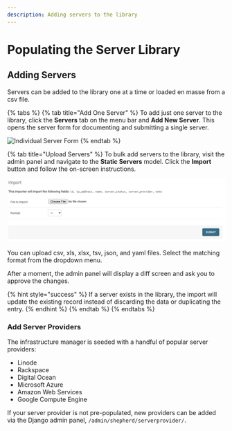 ```yaml
---
description: Adding servers to the library
---
```


# Populating the Server Library

## Adding Servers

Servers can be added to the library one at a time or loaded en masse from a csv file.

{% tabs %}
{% tab title="Add One Server" %}
To add just one server to the library, click the **Servers** tab on the menu bar and **Add New Server**. This opens the server form for documenting and submitting a single server.

![Individual Server Form](../../../.gitbook/assets/new\_individual\_server.png)
{% endtab %}

{% tab title="Upload Servers" %}
To bulk add servers to the library, visit the admin panel and navigate to the **Static Servers** model.  Click the **Import** button and follow the on-screen instructions.

![Server Import](<../../../.gitbook/assets/image (12) (1).png>)

You can upload csv, xls, xlsx, tsv, json, and yaml files. Select the matching format from the dropdown menu.

After a moment, the admin panel will display a diff screen and ask you to approve the changes.

{% hint style="success" %}
If a server exists in the library, the import will update the existing record instead of discarding the data or duplicating the entry.
{% endhint %}
{% endtab %}
{% endtabs %}

### Add Server Providers

The infrastructure manager is seeded with a handful of popular server providers:

* Linode
* Rackspace
* Digital Ocean
* Microsoft Azure
* Amazon Web Services
* Google Compute Engine

If your server provider is not pre-populated, new providers can be added via the Django admin panel, `/admin/shepherd/serverprovider/`.
